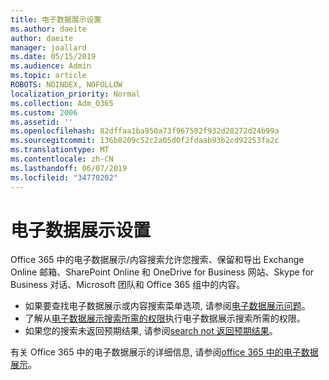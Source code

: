 ```yaml
---
title: 电子数据展示设置
ms.author: daeite
author: daeite
manager: joallard
ms.date: 05/15/2019
ms.audience: Admin
ms.topic: article
ROBOTS: NOINDEX, NOFOLLOW
localization_priority: Normal
ms.collection: Adm_O365
ms.custom: 2006
ms.assetid: ''
ms.openlocfilehash: 82dffaa1ba950a73f967502f932d28272d24b99a
ms.sourcegitcommit: 136b8209c52c2a05d0f2fdaab93b2cd92253fa2c
ms.translationtype: MT
ms.contentlocale: zh-CN
ms.lasthandoff: 06/07/2019
ms.locfileid: "34770202"
---
```

# <a name="ediscovery-settings"></a>电子数据展示设置

Office 365 中的电子数据展示/内容搜索允许您搜索、保留和导出 Exchange Online 邮箱、SharePoint Online 和 OneDrive for Business 网站、Skype for Business 对话、Microsoft 团队和 Office 365 组中的内容。

- 如果要查找电子数据展示或内容搜索菜单选项, 请参阅[电子数据展示问题](https://docs.microsoft.com/alchemyinsights/ediscovery-issues)。
- 了解从[电子数据展示搜索所需的权限](https://docs.microsoft.com/alchemyinsights/permissions-required-for-ediscovery-searches)执行电子数据展示搜索所需的权限。
- 如果您的搜索未返回预期结果, 请参阅[search not 返回预期结果](https://docs.microsoft.com/alchemyinsights/search-not-returning-expected-results)。

有关 Office 365 中的电子数据展示的详细信息, 请参阅[office 365 中的电子数据展示](https://docs.microsoft.com/office365/securitycompliance/ediscovery)。
